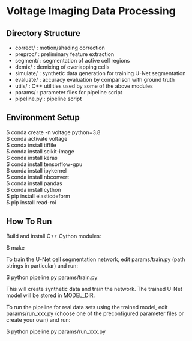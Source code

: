 # Voltage Imaging Data Processing


## Directory Structure

* correct/     : motion/shading correction
* preproc/     : preliminary feature extraction
* segment/     : segmentation of active cell regions
* demix/       : demixing of overlapping cells
* simulate/    : synthetic data generation for training U-Net segmentation
* evaluate/    : accuracy evaluation by comparison with ground truth
* utils/       : C++ utilities used by some of the above modules
* params/      : parameter files for pipeline script
* pipeline.py  : pipeline script


## Environment Setup

$ conda create -n voltage python=3.8  
$ conda activate voltage  
$ conda install tiffile  
$ conda install scikit-image  
$ conda install keras  
$ conda install tensorflow-gpu  
$ conda install ipykernel  
$ conda install nbconvert  
$ conda install pandas  
$ conda install cython  
$ pip install elasticdeform  
$ pip install read-roi


## How To Run

Build and install C++ Cython modules:

$ make

To train the U-Net cell segmentation network, edit params/train.py (path strings in particular) and run:

$ python pipeline.py params/train.py

This will create synthetic data and train the network. The trained U-Net model will be stored in MODEL_DIR.

To run the pipeline for real data sets using the trained model, edit params/run_xxx.py (choose one of the preconfigured parameter files or create your own) and run:

$ python pipeline.py params/run_xxx.py
